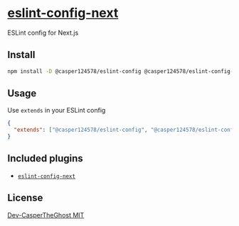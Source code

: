 # [eslint-config-next](https://npm.im/@casper124578/eslint-config-next)

ESLint config for Next.js

## Install

```bash
npm install -D @casper124578/eslint-config @casper124578/eslint-config-react @casper124578/eslint-config-next
```

## Usage

Use `extends` in your ESLint config

```json
{
  "extends": ["@casper124578/eslint-config", "@casper124578/eslint-config-react", "@casper124578/eslint-config-next"]
}
```

## Included plugins

- [`eslint-config-next`](https://github.com/vercel/next.js/tree/canary/packages/eslint-plugin-next)

## License

[Dev-CasperTheGhost MIT](../../LICENSE)
